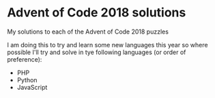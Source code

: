 # Advent of Code 2018 solutions
My solutions to each of the Advent of Code 2018 puzzles

I am doing this to try and learn some new languages this year so where possible I'll try and solve in tye following languages (or order of preference):
 - PHP
 - Python
 - JavaScript
